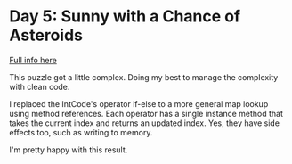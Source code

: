 # Day 5: Sunny with a Chance of Asteroids

[Full info here](https://adventofcode.com/2019/day/5)

This puzzle got a little complex. Doing my best to manage the complexity
with clean code.

I replaced the IntCode's operator if-else to a more general map lookup using
method references. Each operator has a single instance method that takes the
current index and returns an updated index. Yes, they have side effects too,
such as writing to memory.

I'm pretty happy with this result.
